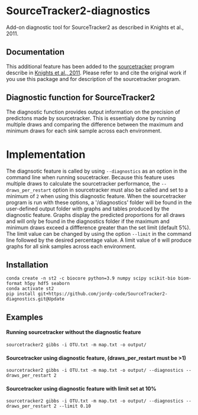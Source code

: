 # SourceTracker2-diagnostics
Add-on diagnostic tool for SourceTracker2 as described in Knights et al., 2011. 
## Documentation
This additional feature has been added to the [sourcetracker](https://github.com/biota/sourcetracker2) program describe in [Knights et al., 2011](http://www.ncbi.nlm.nih.gov/pubmed/21765408). Please refer to and cite the original work if you use this package and for description of the sourcetracker program.
## Diagnostic function for SourceTracker2
The diagnostic function provides output information on the precision of predictons made by sourcetracker. This is essentialy done by running multiple draws and comparing the difference between the maximum and minimum draws for each sink sample across each environment. 
# Implementation
The diagnsotic feature is called by using ```--diagnostics``` as an option in the command line when running soucetracker. Because this feature uses multiple draws to calculate the sourcetracker performance, the ```--draws_per_restart``` option in sourcetracker must also be called and set to a minimum of ```2``` when using this diagnostic feature.  When the sourcetracker program is run with these options, a '/diagnostics' folder will be found in the user-defined output folder with graphs and tables produced by the diagnostic feature. Graphs display the predicted proportions for all draws and will only be found in the diagnostics folder if the maximum and minimum draws exceed a diffference greater than the set limit (default 5%). The limit value can be changed by using the option ```--limit``` in the command line followed by the desired percentage value. A limit value of ```0``` will produce graphs for all sink samples across each environment.
## Installation
```
conda create -n st2 -c biocore python=3.9 numpy scipy scikit-bio biom-format h5py hdf5 seaborn
conda activate st2
pip install git+https://github.com/jordy-code/SourceTracker2-diagnostics.git@Update
```
## Examples
#### Running sourcetracker without the diagnostic feature 
```
sourcetracker2 gibbs -i OTU.txt -m map.txt -o output/ 
```
#### Sourcetracker using diagnostic feature, (draws_per_restart must be >1)
```
sourcetracker2 gibbs -i OTU.txt -m map.txt -o output/ --diagnostics --draws_per_restart 2
```
#### Sourcetracker using diagnostic feature with limit set at 10%
```
sourcetracker2 gibbs -i OTU.txt -m map.txt -o output/ --diagnostics --draws_per_restart 2 --limit 0.10
```
